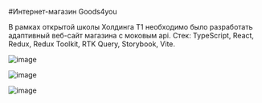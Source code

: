 #Интернет-магазин Goods4you

В рамках открытой школы Холдинга Т1 необходимо было разработать адаптивный веб-сайт магазина с моковым api.
Стек: TypeScript, React, Redux, Redux Toolkit, RTK Query, Storybook, Vite.

![image](https://github.com/donikorch/t1_task/assets/126454671/95318d40-cc5c-471c-807a-86a4d06a04a3)

![image](https://github.com/donikorch/t1_task/assets/126454671/5316b778-b2c9-42cb-8220-ca41c9a53827)

![image](https://github.com/donikorch/t1_task/assets/126454671/222e8f15-68c2-42a6-bea3-1e039ddad62c)
